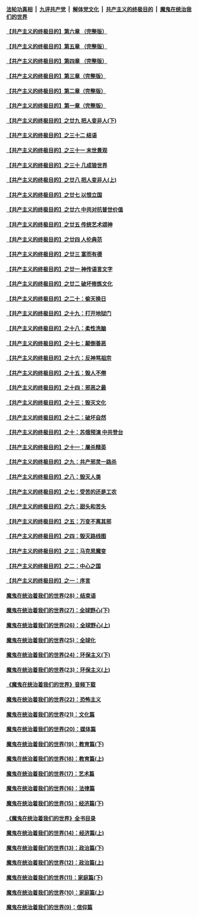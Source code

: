 ####  [法轮功真相](../../../../basic/blob/master/README.md?t=04071001) &nbsp;|&nbsp; [九评共产党](../../../../9ping.md/blob/master/README.md?t=04071001) &nbsp;|&nbsp; [解体党文化](../../../../jtdwh.md/blob/master/README.md?t=04071001)  &nbsp;|&nbsp; [共产主义的终极目的](../../../../gczydzjmd.md/blob/master/README.md?t=04071001) &nbsp;|&nbsp; [魔鬼在统治我们的世界](../../../../mgztzwmdsj.md/blob/master/README.md?t=04071001) 

#### [【共产主义的终极目的】第六章 （完整版）](../pages/nsc422/n11428913.md?t=04071001) 

#### [【共产主义的终极目的】第五章 （完整版）](../pages/nsc422/n11428912.md?t=04071001) 

#### [【共产主义的终极目的】第四章 （完整版）](../pages/nsc422/n11428907.md?t=04071001) 

#### [【共产主义的终极目的】第三章（完整版）](../pages/nsc422/n11428848.md?t=04071001) 

#### [【共产主义的终极目的】第二章（完整版）](../pages/nsc422/n11428831.md?t=04071001) 

#### [【共产主义的终极目的】第一章（完整版）](../pages/nsc422/n11417651.md?t=04071001) 

#### [【共产主义的终极目的】之廿九 把人变非人(下)](../pages/nsc422/n11344140.md?t=04071001) 

#### [【共产主义的终极目的】之三十二 结语](../pages/nsc422/n11360535.md?t=04071001) 

#### [【共产主义的终极目的】之三十一 末世景观](../pages/nsc422/n11351129.md?t=04071001) 

#### [【共产主义的终极目的】之三十 几成狼世界](../pages/nsc422/n11348280.md?t=04071001) 

#### [【共产主义的终极目的】之廿八 把人变非人(上)](../pages/nsc422/n11340492.md?t=04071001) 

#### [【共产主义的终极目的】之廿七 以恨立国](../pages/nsc422/n11336944.md?t=04071001) 

#### [【共产主义的终极目的】之廿六 中共对抗普世价值](../pages/nsc422/n11324785.md?t=04071001) 

#### [【共产主义的终极目的】之廿五 传统艺术颂神](../pages/nsc422/n11296396.md?t=04071001) 

#### [【共产主义的终极目的】之廿四 人伦典范](../pages/nsc422/n11296397.md?t=04071001) 

#### [【共产主义的终极目的】之廿三 富而有德](../pages/nsc422/n11283598.md?t=04071001) 

#### [【共产主义的终极目的】之廿一 神传语言文字](../pages/nsc422/n11263265.md?t=04071001) 

#### [【共产主义的终极目的】之廿二 破坏修炼文化](../pages/nsc422/n11245728.md?t=04071001) 

#### [【共产主义的终极目的】之二十：偷天换日](../pages/nsc422/n11238846.md?t=04071001) 

#### [【共产主义的终极目的】之十九：打开地狱门](../pages/nsc422/n11206376.md?t=04071001) 

#### [【共产主义的终极目的】之十八：柔性洗脑](../pages/nsc422/n11199994.md?t=04071001) 

#### [【共产主义的终极目的】之十七：颠倒善恶](../pages/nsc422/n11179782.md?t=04071001) 

#### [【共产主义的终极目的】之十六：反神骂祖宗](../pages/nsc422/n11166798.md?t=04071001) 

#### [【共产主义的终极目的】之十五：毁人不倦](../pages/nsc422/n11166792.md?t=04071001) 

#### [【共产主义的终极目的】之十四：邪恶之最](../pages/nsc422/n11150249.md?t=04071001) 

#### [【共产主义的终极目的】之十三：毁灭文化](../pages/nsc422/n11135227.md?t=04071001) 

#### [【共产主义的终极目的】之十二：破坏自然](../pages/nsc422/n11135214.md?t=04071001) 

#### [【共产主义的终极目的】之十：苏俄预演 中共登台](../pages/nsc422/n11118424.md?t=04071001) 

#### [【共产主义的终极目的】之十一：屠杀精英](../pages/nsc422/n11118442.md?t=04071001) 

#### [【共产主义的终极目的】之九：共产邪灵一路杀](../pages/nsc422/n11114139.md?t=04071001) 

#### [【共产主义的终极目的】之八：毁灭人类](../pages/nsc422/n11108503.md?t=04071001) 

#### [【共产主义的终极目的】之七：受苦的还是工农](../pages/nsc422/n11101809.md?t=04071001) 

#### [【共产主义的终极目的】之六：甜头和苦头](../pages/nsc422/n11096971.md?t=04071001) 

#### [【共产主义的终极目的】之五：万变不离其邪](../pages/nsc422/n11091285.md?t=04071001) 

#### [【共产主义的终极目的】之四：毁灭路线图](../pages/nsc422/n11086284.md?t=04071001) 

#### [【共产主义的终极目的】之三：马克思魔变](../pages/nsc422/n11061941.md?t=04071001) 

#### [【共产主义的终极目的】之二：中心之国](../pages/nsc422/n11047728.md?t=04071001) 

#### [【共产主义的终极目的】之一：序言](../pages/nsc422/n11086077.md?t=04071001) 

#### [魔鬼在统治着我们的世界(28)：结束语](../pages/nsc422/n10936246.md?t=04071001) 

#### [魔鬼在统治着我们的世界(27)：全球野心(下)](../pages/nsc422/n10928319.md?t=04071001) 

#### [魔鬼在统治着我们的世界(26)：全球野心(上)](../pages/nsc422/n10900318.md?t=04071001) 

#### [魔鬼在统治着我们的世界(25)：全球化](../pages/nsc422/n10788205.md?t=04071001) 

#### [魔鬼在统治着我们的世界(24)：环保主义(下)](../pages/nsc422/n10695307.md?t=04071001) 

#### [魔鬼在统治着我们的世界(23)：环保主义(上)](../pages/nsc422/n10688613.md?t=04071001) 

#### [《魔鬼在统治着我们的世界》音频下载](../pages/nsc422/n10635553.md?t=04071001) 

#### [魔鬼在统治着我们的世界(22)：恐怖主义](../pages/nsc422/n10614727.md?t=04071001) 

#### [魔鬼在统治着我们的世界(21)：文化篇](../pages/nsc422/n10597706.md?t=04071001) 

#### [魔鬼在统治着我们的世界(20)：媒体篇](../pages/nsc422/n10586579.md?t=04071001) 

#### [魔鬼在统治着我们的世界(19)：教育篇(下)](../pages/nsc422/n10564808.md?t=04071001) 

#### [魔鬼在统治着我们的世界(18)：教育篇(上)](../pages/nsc422/n10526970.md?t=04071001) 

#### [魔鬼在统治着我们的世界(17)：艺术篇](../pages/nsc422/n10499093.md?t=04071001) 

#### [魔鬼在统治着我们的世界(16)：法律篇](../pages/nsc422/n10485969.md?t=04071001) 

#### [魔鬼在统治着我们的世界(15)：经济篇(下)](../pages/nsc422/n10469975.md?t=04071001) 

#### [《魔鬼在统治着我们的世界》全书目录](../pages/nsc422/n10464261.md?t=04071001) 

#### [魔鬼在统治着我们的世界(14)：经济篇(上)](../pages/nsc422/n10457370.md?t=04071001) 

#### [魔鬼在统治着我们的世界(13)：政治篇(下)](../pages/nsc422/n10448270.md?t=04071001) 

#### [魔鬼在统治着我们的世界(12)：政治篇(上)](../pages/nsc422/n10444576.md?t=04071001) 

#### [魔鬼在统治着我们的世界(11)：家庭篇(下)](../pages/nsc422/n10440961.md?t=04071001) 

#### [魔鬼在统治着我们的世界(10)：家庭篇(上)](../pages/nsc422/n10435448.md?t=04071001) 

#### [魔鬼在统治着我们的世界(9)：信仰篇](../pages/nsc422/n10432159.md?t=04071001) 

